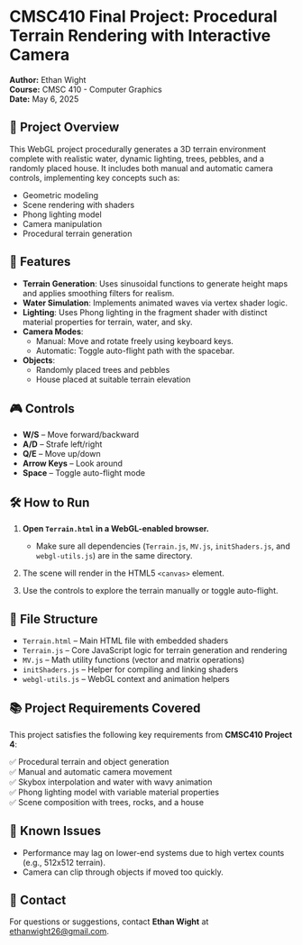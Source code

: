 # CMSC410 Final Project: Procedural Terrain Rendering with Interactive Camera

**Author:** Ethan Wight  
**Course:** CMSC 410 - Computer Graphics  
**Date:** May 6, 2025

## 📌 Project Overview

This WebGL project procedurally generates a 3D terrain environment complete with realistic water, dynamic lighting, trees, pebbles, and a randomly placed house. It includes both manual and automatic camera controls, implementing key concepts such as:

- Geometric modeling
- Scene rendering with shaders
- Phong lighting model
- Camera manipulation
- Procedural terrain generation

## 🌄 Features

- **Terrain Generation**: Uses sinusoidal functions to generate height maps and applies smoothing filters for realism.
- **Water Simulation**: Implements animated waves via vertex shader logic.
- **Lighting**: Uses Phong lighting in the fragment shader with distinct material properties for terrain, water, and sky.
- **Camera Modes**: 
  - Manual: Move and rotate freely using keyboard keys.
  - Automatic: Toggle auto-flight path with the spacebar.
- **Objects**:
  - Randomly placed trees and pebbles
  - House placed at suitable terrain elevation

## 🎮 Controls

- **W/S** – Move forward/backward  
- **A/D** – Strafe left/right  
- **Q/E** – Move up/down  
- **Arrow Keys** – Look around  
- **Space** – Toggle auto-flight mode  

## 🛠 How to Run

1. **Open `Terrain.html` in a WebGL-enabled browser.**
   - Make sure all dependencies (`Terrain.js`, `MV.js`, `initShaders.js`, and `webgl-utils.js`) are in the same directory.

2. The scene will render in the HTML5 `<canvas>` element.

3. Use the controls to explore the terrain manually or toggle auto-flight.

## 📁 File Structure

- `Terrain.html` – Main HTML file with embedded shaders
- `Terrain.js` – Core JavaScript logic for terrain generation and rendering
- `MV.js` – Math utility functions (vector and matrix operations)
- `initShaders.js` – Helper for compiling and linking shaders
- `webgl-utils.js` – WebGL context and animation helpers

## 📚 Project Requirements Covered

This project satisfies the following key requirements from **CMSC410 Project 4**:

✅ Procedural terrain and object generation  
✅ Manual and automatic camera movement  
✅ Skybox interpolation and water with wavy animation  
✅ Phong lighting model with variable material properties  
✅ Scene composition with trees, rocks, and a house  

## 🧪 Known Issues

- Performance may lag on lower-end systems due to high vertex counts (e.g., 512x512 terrain).
- Camera can clip through objects if moved too quickly.

## 📧 Contact

For questions or suggestions, contact **Ethan Wight** at ethanwight26@gmail.com.
